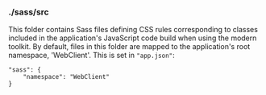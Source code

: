 ### ./sass/src

This folder contains Sass files defining CSS rules corresponding to classes
included in the application's JavaScript code build when using the modern toolkit.
By default, files in this folder are mapped to the application's root namespace, 'WebClient'.
This is set in `"app.json"`:

    "sass": {
        "namespace": "WebClient"
    }